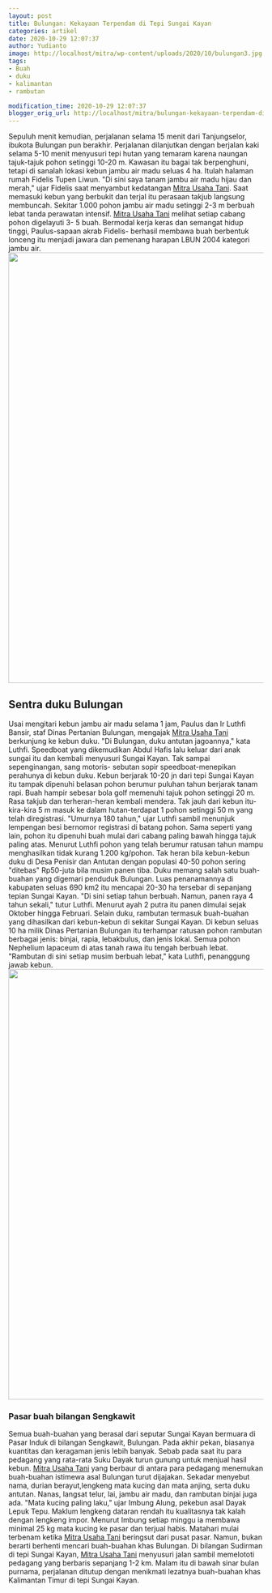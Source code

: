 ```yaml
---
layout: post
title: Bulungan: Kekayaan Terpendam di Tepi Sungai Kayan
categories: artikel
date: 2020-10-29 12:07:37
author: Yudianto
image: http://localhost/mitra/wp-content/uploads/2020/10/bulungan3.jpg
tags:
- Buah
- duku
- kalimantan
- rambutan

modification_time: 2020-10-29 12:07:37
blogger_orig_url: http://localhost/mitra/bulungan-kekayaan-terpendam-di-tepi.html
---
```


Sepuluh menit kemudian, perjalanan selama 15 menit dari Tanjungselor, ibukota Bulungan pun berakhir. Perjalanan dilanjutkan dengan berjalan kaki selama 5-10 menit menyusuri tepi hutan yang temaram karena naungan tajuk-tajuk pohon setinggi 10-20 m. Kawasan itu bagai tak berpenghuni, tetapi di sanalah lokasi kebun jambu air madu seluas 4 ha. Itulah halaman rumah Fidelis Tupen Liwun.
"Di sini saya tanam jambu air madu hijau dan merah," ujar Fidelis saat menyambut kedatangan <a href="http://127.0.0.1/mitra">Mitra Usaha Tani</a>. Saat memasuki kebun yang berbukit dan terjal itu perasaan takjub langsung membuncah. Sekitar 1.000 pohon jambu air madu setinggi 2-3 m berbuah lebat tanda perawatan intensif. <a href="http://127.0.0.1/mitra">Mitra Usaha Tani</a> melihat setiap cabang pohon digelayuti 3- 5 buah. Bermodal kerja keras dan semangat hidup tinggi, Paulus-sapaan akrab Fidelis- berhasil membawa buah berbentuk lonceng itu menjadi jawara dan pemenang harapan LBUN 2004 kategori jambu air.
<a href="http://127.0.0.1/mitra/wp-content/uploads/2020/10/Bulungan.jpg"><img class="aligncenter wp-image-20347 size-full" src="http://127.0.0.1/mitra/wp-content/uploads/2020/10/Bulungan.jpg" alt="" width="1570" height="850" /></a>
<h2>Sentra duku Bulungan</h2>
Usai mengitari kebun jambu air madu selama 1 jam, Paulus dan Ir Luthfi Bansir, staf Dinas Pertanian Bulungan, mengajak <a href="http://127.0.0.1/mitra">Mitra Usaha Tani</a> berkunjung ke kebun duku. "Di Bulungan, duku antutan jagoannya," kata Luthfi. Speedboat yang dikemudikan Abdul Hafis lalu keluar dari anak sungai itu dan kembali menyusuri Sungai Kayan. Tak sampai sepenginangan, sang motoris- sebutan sopir speedboat-menepikan perahunya di kebun duku.
Kebun berjarak 10-20 jn dari tepi Sungai Kayan itu tampak dipenuhi belasan pohon berumur puluhan tahun berjarak tanam rapi. Buah hampir sebesar bola golf memenuhi tajuk pohon setinggi 20 m. Rasa takjub dan terheran-heran kembali mendera. Tak jauh dari kebun itu-kira-kira 5 m masuk ke dalam hutan-terdapat 1 pohon setinggi 50 m yang telah diregistrasi. "Umurnya 180 tahun," ujar Luthfi sambil menunjuk lempengan besi bernomor registrasi di batang pohon.
Sama seperti yang lain, pohon itu dipenuhi buah mulai dari cabang paling bawah hingga tajuk paling atas. Menurut Luthfi pohon yang telah berumur ratusan tahun mampu menghasilkan tidak kurang 1.200 kg/pohon. Tak heran bila kebun-kebun duku di Desa Penisir dan Antutan dengan populasi 40-50 pohon sering "ditebas" Rp50-juta bila musim panen tiba.
Duku memang salah satu buah-buahan yang digemari penduduk Bulungan. Luas penanamannya di kabupaten seluas 690 km2 itu mencapai 20-30 ha tersebar di sepanjang tepian Sungai Kayan. "Di sini setiap tahun berbuah. Namun, panen raya 4 tahun sekali," tutur Luthfi. Menurut ayah 2 putra itu panen dimulai sejak Oktober hingga Februari.
Selain duku, rambutan termasuk buah-buahan yang dihasilkan dari kebun-kebun di sekitar Sungai Kayan. Di kebun seluas 10 ha milik Dinas Pertanian Bulungan itu terhampar ratusan pohon rambutan berbagai jenis: binjai, rapia, lebakbulus, dan jenis lokal. Semua pohon Nephelium lapaceum di atas tanah rawa itu tengah berbuah lebat. "Rambutan di sini setiap musim berbuah lebat," kata Luthfi, penanggung jawab kebun.
<a href="http://127.0.0.1/mitra/wp-content/uploads/2020/10/Bulungan-agrowisata.jpg"><img class="aligncenter wp-image-20348 size-full" src="http://127.0.0.1/mitra/wp-content/uploads/2020/10/Bulungan-agrowisata.jpg" alt="" width="1464" height="850" /></a>
<h3>Pasar buah bilangan Sengkawit</h3>
Semua buah-buahan yang berasal dari seputar Sungai Kayan bermuara di Pasar Induk di bilangan Sengkawit, Bulungan. Pada akhir pekan, biasanya kuantitas dan keragaman jenis lebih banyak. Sebab pada saat itu para pedagang yang rata-rata Suku Dayak turun gunung untuk menjual hasil kebun.
<a href="http://127.0.0.1/mitra">Mitra Usaha Tani</a> yang berbaur di antara para pedagang menemukan buah-buahan istimewa asal Bulungan turut dijajakan. Sekadar menyebut nama, durian berayut,lengkeng mata kucing dan mata anjing, serta duku antutan. Nanas, langsat telur, lai, jambu air madu, dan rambutan binjai juga ada. "Mata kucing paling laku," ujar Imbung Alung, pekebun asal Dayak Lepuk Tepu. Maklum lengkeng dataran rendah itu kualitasnya tak kalah dengan lengkeng impor. Menurut Imbung setiap minggu ia membawa minimal 25 kg mata kucing ke pasar dan terjual habis.
Matahari mulai terbenam ketika <a href="http://127.0.0.1/mitra">Mitra Usaha Tani</a> beringsut dari pusat pasar. Namun, bukan berarti berhenti mencari buah-buahan khas Bulungan. Di bilangan Sudirman di tepi Sungai Kayan, <a href="http://127.0.0.1/mitra">Mitra Usaha Tani</a> menyusuri jalan sambil memelototi pedagang yang berbaris sepanjang 1-2 km. Malam itu di bawah sinar bulan purnama, perjalanan ditutup dengan menikmati lezatnya buah-buahan khas Kalimantan Timur di tepi Sungai Kayan.
